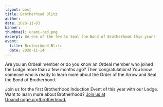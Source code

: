 ```yaml
---
layout: post
title: Brotherhood Blitz
author:
date: 2020-11-03
banner:
thumbnail: unami-red.png
excerpt: Be one of the few to Seal the Bond of Brotherhood this year!
event:
  title: Brotherhood Blitz
  date: 2020-11-14
---
```


Are you an Ordeal member or do you know an Ordeal member who joined the Lodge more than a few months ago? Then congratulations! You know someone who is ready to learn more about the Order of the Arrow and Seal the Bond of Brotherhood.

Join us for the first Brotherhood Induction Event of this year with our Lodge. Want to learn more about Brotherhood? [Join us at UnamiLodge.org/brotherhood.](/brotherhood)
